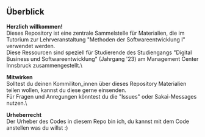 ## Überblick

**Herzlich willkommen!**\
Dieses Repository ist eine zentrale Sammelstelle für Materialien, die im Tutorium zur Lehrveranstaltung "Methoden der Softwareentwicklung I" verwendet werden.\
Diese Ressourcen sind speziell für Studierende des Studiengangs "Digital Business und Softwareentwicklung" (Jahrgang '23) am Management Center Innsbruck zusammengestellt.\

**Mitwirken**\
Solltest du deinen Kommiliton_innen über dieses Repository Materialien teilen wollen, kannst du diese gerne einsenden.\
Für Fragen und Anregungen könntest du die "Issues" oder Sakai-Messages nutzen.\

**Urheberrecht**\
Der Urheber des Codes in diesem Repo bin ich, du kannst mit dem Code anstellen was du willst :)
